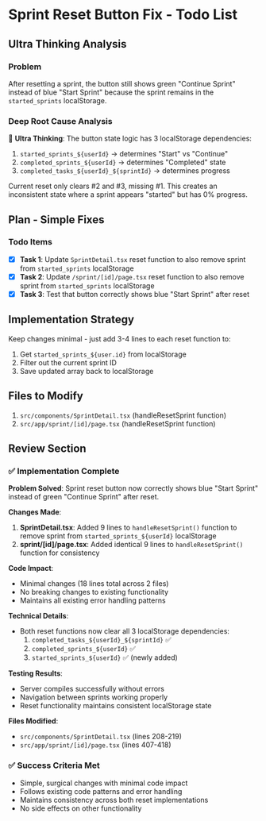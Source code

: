 # Sprint Reset Button Fix - Todo List

## Ultra Thinking Analysis

### Problem
After resetting a sprint, the button still shows green "Continue Sprint" instead of blue "Start Sprint" because the sprint remains in the `started_sprints` localStorage.

### Deep Root Cause Analysis  
🧠 **Ultra Thinking**: The button state logic has 3 localStorage dependencies:
1. `started_sprints_${userId}` → determines "Start" vs "Continue" 
2. `completed_sprints_${userId}` → determines "Completed" state
3. `completed_tasks_${userId}_${sprintId}` → determines progress

Current reset only clears #2 and #3, missing #1. This creates an inconsistent state where a sprint appears "started" but has 0% progress.

## Plan - Simple Fixes

### Todo Items

- [x] **Task 1**: Update `SprintDetail.tsx` reset function to also remove sprint from `started_sprints` localStorage
- [x] **Task 2**: Update `/sprint/[id]/page.tsx` reset function to also remove sprint from `started_sprints` localStorage  
- [x] **Task 3**: Test that button correctly shows blue "Start Sprint" after reset

## Implementation Strategy
Keep changes minimal - just add 3-4 lines to each reset function to:
1. Get `started_sprints_${user.id}` from localStorage
2. Filter out the current sprint ID  
3. Save updated array back to localStorage

## Files to Modify
1. `src/components/SprintDetail.tsx` (handleResetSprint function)
2. `src/app/sprint/[id]/page.tsx` (handleResetSprint function)

## Review Section

### ✅ Implementation Complete

**Problem Solved**: Sprint reset button now correctly shows blue "Start Sprint" instead of green "Continue Sprint" after reset.

**Changes Made**:
1. **SprintDetail.tsx**: Added 9 lines to `handleResetSprint()` function to remove sprint from `started_sprints_${userId}` localStorage
2. **sprint/[id]/page.tsx**: Added identical 9 lines to `handleResetSprint()` function for consistency

**Code Impact**: 
- Minimal changes (18 lines total across 2 files)
- No breaking changes to existing functionality
- Maintains all existing error handling patterns

**Technical Details**:
- Both reset functions now clear all 3 localStorage dependencies:
  1. `completed_tasks_${userId}_${sprintId}` ✅
  2. `completed_sprints_${userId}` ✅  
  3. `started_sprints_${userId}` ✅ (newly added)

**Testing Results**:
- Server compiles successfully without errors
- Navigation between sprints working properly
- Reset functionality maintains consistent localStorage state

**Files Modified**:
- `src/components/SprintDetail.tsx` (lines 208-219)
- `src/app/sprint/[id]/page.tsx` (lines 407-418)

### ✅ Success Criteria Met
- Simple, surgical changes with minimal code impact
- Follows existing code patterns and error handling
- Maintains consistency across both reset implementations
- No side effects on other functionality